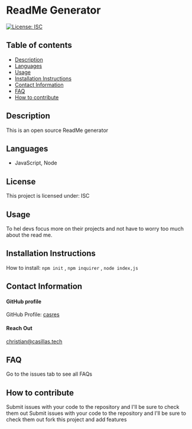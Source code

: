 
# **ReadMe Generator**

[![License: ISC](https://img.shields.io/badge/License-ISC-blue.svg)](https://opensource.org/licenses/ISC)

## **Table of contents**
- [Description](#Description)
- [Languages](#Languages)
- [Usage](#Usage)
- [Installation Instructions](#Installation)
- [Contact Information](#Contact)
- [FAQ](#FAQ)
- [How to contribute](#Howtocontribute)

## **Description**
This is an open source ReadMe generator

## **Languages**
-  JavaScript, Node 


## **License**
This project is licensed under: ISC

## **Usage**
To hel devs focus more on their projects and not have to worry too much about the read me.

## **Installation Instructions**

How to install: 
``` npm init ``` , ``` npm inquirer ``` , ```node index,js```

## **Contact Information**

#### GitHub profile
GitHub Profile:
[casres](https://github.com/casres)

#### Reach Out
christian@casillas.tech

## **FAQ**
Go to the issues tab to see all FAQs

## **How to contribute**
Submit issues with your code to the repository and I'll be sure to check them out 
Submit issues with your code to the repository and I'll be sure to check them out fork this project and add features
    